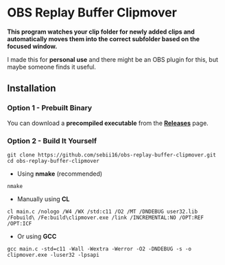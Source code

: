 # OBS Replay Buffer Clipmover

**This program watches your clip folder for newly added clips and automatically moves them into the correct subfolder based on the focused window.**

I made this for **personal use** and there might be an OBS plugin for this, but maybe someone finds it useful.

## Installation

### Option 1 - Prebuilt Binary
You can download a **precompiled executable** from the **[Releases](https://github.com/sebii16/obs-replay-buffer-clipmover/releases)** page.


### Option 2 - Build It Yourself
```
git clone https://github.com/sebii16/obs-replay-buffer-clipmover.git
cd obs-replay-buffer-clipmover
```

- Using **nmake** (recommended)
```
nmake
```

- Manually using **CL**
```
cl main.c /nologo /W4 /WX /std:c11 /O2 /MT /DNDEBUG user32.lib /Fobuild\ /Fe:build\clipmover.exe /link /INCREMENTAL:NO /OPT:REF /OPT:ICF
```

- Or using **GCC**
```
gcc main.c -std=c11 -Wall -Wextra -Werror -O2 -DNDEBUG -s -o clipmover.exe -luser32 -lpsapi
```

